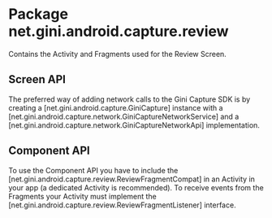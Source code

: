 # Package net.gini.android.capture.review

Contains the Activity and Fragments used for the Review Screen.

## Screen API

The preferred way of adding network calls to the Gini Capture SDK is by creating a 
[net.gini.android.capture.GiniCapture] instance with a 
[net.gini.android.capture.network.GiniCaptureNetworkService] and a
[net.gini.android.capture.network.GiniCaptureNetworkApi] implementation.

## Component API

To use the Component API you have to include the [net.gini.android.capture.review.ReviewFragmentCompat] 
in an Activity in your app (a dedicated Activity is recommended). To receive events from the Fragments 
your Activity must implement the [net.gini.android.capture.review.ReviewFragmentListener] interface.

